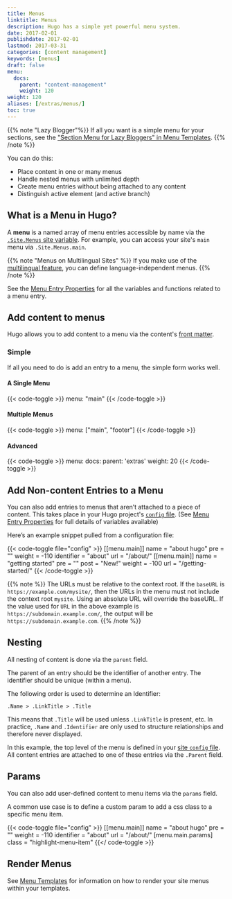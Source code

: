 ```yaml
---
title: Menus
linktitle: Menus
description: Hugo has a simple yet powerful menu system.
date: 2017-02-01
publishdate: 2017-02-01
lastmod: 2017-03-31
categories: [content management]
keywords: [menus]
draft: false
menu:
  docs:
    parent: "content-management"
    weight: 120
weight: 120
aliases: [/extras/menus/]
toc: true
---
```


{{% note "Lazy Blogger"%}}
If all you want is a simple menu for your sections, see the ["Section Menu for Lazy Bloggers" in Menu Templates](/templates/menu-templates/#section-menu-for-lazy-bloggers).
{{% /note %}}

You can do this:

* Place content in one or many menus
* Handle nested menus with unlimited depth
* Create menu entries without being attached to any content
* Distinguish active element (and active branch)

## What is a Menu in Hugo?

A **menu** is a named array of menu entries accessible by name via the [`.Site.Menus` site variable][sitevars]. For example, you can access your site's `main` menu via `.Site.Menus.main`.

{{% note "Menus on Multilingual Sites" %}}
If you make use of the [multilingual feature](/content-management/multilingual/), you can define language-independent menus.
{{% /note %}}

See the [Menu Entry Properties][me-props] for all the variables and functions related to a menu entry.

## Add content to menus

Hugo allows you to add content to a menu via the content's [front matter](/content-management/front-matter/).

### Simple

If all you need to do is add an entry to a menu, the simple form works well.

#### A Single Menu

{{< code-toggle >}}
menu: "main"
{{< /code-toggle >}}

#### Multiple Menus

{{< code-toggle >}}
menu: ["main", "footer"]
{{< /code-toggle >}}

#### Advanced

{{< code-toggle >}}
menu:
  docs:
    parent: 'extras'
    weight: 20
{{< /code-toggle >}}

## Add Non-content Entries to a Menu

You can also add entries to menus that aren’t attached to a piece of content. This takes place in your Hugo project's [`config` file][config]. (See [Menu Entry Properties][me-props] for full details of variables available)

Here’s an example snippet pulled from a configuration file:

{{< code-toggle file="config" >}}
[[menu.main]]
    name = "about hugo"
    pre = "<i class='fa fa-heart'></i>"
    weight = -110
    identifier = "about"
    url = "/about/"
[[menu.main]]
    name = "getting started"
    pre = "<i class='fa fa-road'></i>"
    post = "<span class='alert'>New!</span>"
    weight = -100
    url = "/getting-started/"
{{< /code-toggle >}}

{{% note %}}
The URLs must be relative to the context root. If the `baseURL` is `https://example.com/mysite/`, then the URLs in the menu must not include the context root `mysite`. Using an absolute URL will override the baseURL. If the value used for `URL` in the above example is `https://subdomain.example.com/`, the output will be `https://subdomain.example.com`.
{{% /note %}}

## Nesting

All nesting of content is done via the `parent` field.

The parent of an entry should be the identifier of another entry. The identifier should be unique (within a menu).

The following order is used to determine an Identifier:

`.Name > .LinkTitle > .Title`

This means that `.Title` will be used unless `.LinkTitle` is present, etc. In practice, `.Name` and `.Identifier` are only used to structure relationships and therefore never displayed.

In this example, the top level of the menu is defined in your [site `config` file][config]. All content entries are attached to one of these entries via the `.Parent` field.

## Params

You can also add user-defined content to menu items via the `params` field.

A common use case is to define a custom param to add a css class to a specific menu item.

{{< code-toggle file="config" >}}
[[menu.main]]
    name = "about hugo"
    pre = "<i class='fa fa-heart'></i>"
    weight = -110
    identifier = "about"
    url = "/about/"
    [menu.main.params]
      class = "highlight-menu-item"
{{</ code-toggle >}}

## Render Menus

See [Menu Templates](/templates/menu-templates/) for information on how to render your site menus within your templates.

[config]: /getting-started/configuration/
[multilingual]: /content-management/multilingual/
[sitevars]: /variables/
[me-props]: /variables/menus/
